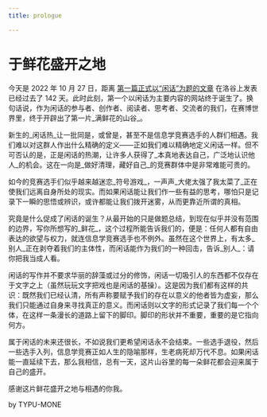 ```yaml
---
title: prologue

---
```


# 于鲜花盛开之地

今天是 2022 年 10 月 27 日，距离 [第一篇正式以“闲话”为题的文章](https://www.luogu.com.cn/blog/dottle/post-6-yue-6-ri-xian-hua) 在洛谷上发表已经过去了 142 天。此时此刻，第一个以闲话为主要内容的网站终于诞生了。换句话说，作为闲话的参与者、创作者、阅读者、思考者、交流者的我们，在赛博世界里，终于开辟出了第一片_满鲜花的山谷_。

新生的_闲话热_让一批同是，或曾是，甚至不是信息学竞赛选手的人群们相遇。我们难以对这群人作出什么精确的定义——正如我们难以精确地定义闲话一样。但不可否认的是，正是闲话的热潮，让许多人获得了_本真地表达自己，广泛地认识他人_的机会。这在一向是_做好清理，藏好自己_的竞赛群体中是非常难能可贵的。

如今的竞赛选手们似乎越来越迷恋_符号游戏_，一声声_大佬太强了我太菜了_正在使我们远离自身所处的现实。而如果闲话能让我们作一些有益的思考，哪怕只是记录下一瞬的思悟或辨识，或许都能让我们拨开迷雾，从而更靠近所谓的真相。

究竟是什么促成了闲话的诞生？从最开始的只是做题总结，到现在似乎并没有范围的边界，写你所想写的_鲜花_，这个过程所能告诉我们的，便是：任何人都有自由表达的欲望与权力，就连信息学竞赛选手也不例外。虽然在这个世界上，有太多_别人_正在剥夺着我们的主体性，而闲话能作为我们的一种回击，告诉_别人_：请你把我当成人看。

闲话的写作并不要求华丽的辞藻或过分的修饰，闲话一切吸引人的东西都不仅存在于文字之上（虽然玩玩文字把戏也是闲话的基操）。这是因为我们都有这样的共识：既然我们已经认清，所有声称要赋予我们的存在以意义的他者皆为虚妄，那么我们只能通过自身来寻找真正的意义。而闲话则以文字的形式记录了我们每一个个体，在这样一条漫长的道路上留下的脚印。脚印的形状并不重要，重要的是它指向何方。

属于闲话的未来还很长，不如说我们更希望闲话永不会结束。一些选手退役，然后一些选手入列，信息学竞赛正如人生的隐喻那样，生老病死却万代不息。如果闲话能一直延续下去，那么我相信，总有一天，这片山谷里的每一朵鲜花都会迎来属于自己的盛开。

感谢这片鲜花盛开之地与相遇的你我。

by TYPU-MONE
